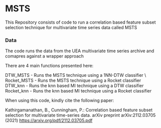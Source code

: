 # MSTS
This Repository consists of code to run a correlation based feature subset selection technique for multivariate time series data called MSTS

### Data
The code runs the data from the UEA multivariate time series archive and comapres against a wrapper approach

There are 4 main functions presented here:

DTW_MSTS - Runs the MSTS technique using a 1NN-DTW classifier \\
Rocket_MSTS - Runs the MSTS technique using a Rocket classifier 
DTW_knn - Runs the knn based MI technique using a DTW classifier 
Rocket_knn - Runs the knn based MI technique using a Rocket classifier

When using this code, kindly cite the following paper:

Kathirgamanathan, B., Cunningham, P.: Correlation based feature subset selection for multivariate time-series data. arXiv preprint arXiv:2112.03705 (2021) https://arxiv.org/pdf/2112.03705.pdf
